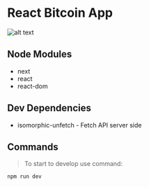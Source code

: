 # React Bitcoin App

![alt text](https://raw.githubusercontent.com/alexMercer94/react-next-bitcoin-app/master/bitcoin.png)

## Node Modules

- next
- react
- react-dom

## Dev Dependencies
- isomorphic-unfetch - Fetch API server side

## Commands
> To start to develop use command:
`````
npm run dev
`````
